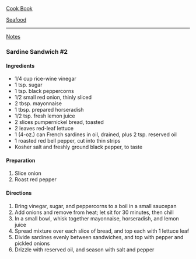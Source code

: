 [Cook Book]()  

[Seafood]()  

-----  

[Notes]()  

### Sardine Sandwich #2  

#### Ingredients  

* 1/4 cup rice-wine vinegar   
* 1 tsp. sugar
* 1 tsp. black peppercorns
* 1/2 small red onion, thinly sliced
* 2 tbsp. mayonnaise
* 1 tbsp. prepared horseradish
* 1/2 tsp. fresh lemon juice
* 2 slices pumpernickel bread, toasted
* 2 leaves red-leaf lettuce
* 1 (4-oz.) can French sardines in oil, drained, plus 2 tsp. reserved oil
* 1 roasted red bell pepper, cut into thin strips
* Kosher salt and freshly ground black pepper, to taste

#### Preparation  

1. Slice onion  
2. Roast red pepper  

#### Directions  

1. Bring vinegar, sugar, and peppercorns to a boil in a small saucepan  
2. Add onions and remove from heat; let sit for 30 minutes, then chill  
3. In a small bowl, whisk together mayonnaise, horseradish, and lemon juice    
4. Spread mixture over each slice of bread, and top each with 1 lettuce leaf   
5. Divide sardines evenly between sandwiches, and top with pepper and pickled onions    
6. Drizzle with reserved oil, and season with salt and pepper  
